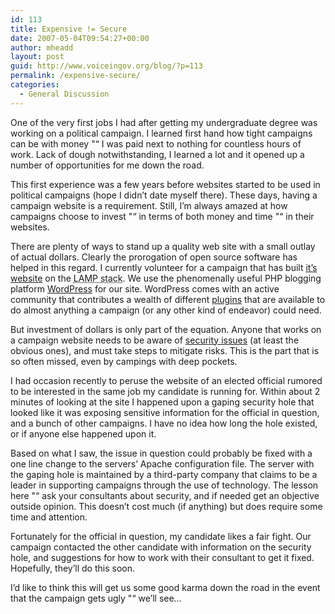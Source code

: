 ```yaml
---
id: 113
title: Expensive != Secure
date: 2007-05-04T09:54:27+00:00
author: mheadd
layout: post
guid: http://www.voiceingov.org/blog/?p=113
permalink: /expensive-secure/
categories:
  - General Discussion
---
```

One of the very first jobs I had after getting my undergraduate degree was working on a political campaign. I learned first hand how tight campaigns can be with money "“ I was paid next to nothing for countless hours of work. Lack of dough notwithstanding, I learned a lot and it opened up a number of opportunities for me down the road.

This first experience was a few years before websites started to be used in political campaigns (hope I didn&#8217;t date myself there). These days, having a campaign website is a requirement. Still, I&#8217;m always amazed at how campaigns choose to invest "“ in terms of both money and time "“ in their websites.

There are plenty of ways to stand up a quality web site with a small outlay of actual dollars. Clearly the prorogation of open source software has helped in this regard. I currently volunteer for a campaign that has built <a href="http://www.johncarney.org" target="_blank">it&#8217;s website</a> on the <acronym title="Linux, Apache, MySQL, PHP">LAMP stack</acronym>. We use the phenomenally useful PHP blogging platform <a href="http://wordpress.org/" target="_blank">WordPress</a> for our site. WordPress comes with an active community that contributes a wealth of different <a href="http://wordpress.org/extend/plugins/" target="_blank">plugins</a> that are available to do almost anything a campaign (or any other kind of endeavor) could need.

But investment of dollars is only part of the equation. Anyone that works on a campaign website needs to be aware of <a href="http://www.cnn.com/2006/POLITICS/08/08/lieberman.website/" target="_blank">security issues</a> (at least the obvious ones), and must take steps to mitigate risks. This is the part that is so often missed, even by campings with deep pockets.

I had occasion recently to peruse the website of an elected official rumored to be interested in the same job my candidate is running for. Within about 2 minutes of looking at the site I happened upon a gaping security hole that looked like it was exposing sensitive information for the official in question, and a bunch of other campaigns. I have no idea how long the hole existed, or if anyone else happened upon it.

Based on what I saw, the issue in question could probably be fixed with a one line change to the servers&#8217; Apache configuration file. The server with the gaping hole is maintained by a third-party company that claims to be a leader in supporting campaigns through the use of technology. The lesson here "“ ask your consultants about security, and if needed get an objective outside opinion. This doesn&#8217;t cost much (if anything) but does require some time and attention.

Fortunately for the official in question, my candidate likes a fair fight. Our campaign contacted the other candidate with information on the security hole, and suggestions for how to work with their consultant to get it fixed. Hopefully, they&#8217;ll do this soon.

I&#8217;d like to think this will get us some good karma down the road in the event that the campaign gets ugly "“ we&#8217;ll see&#8230;